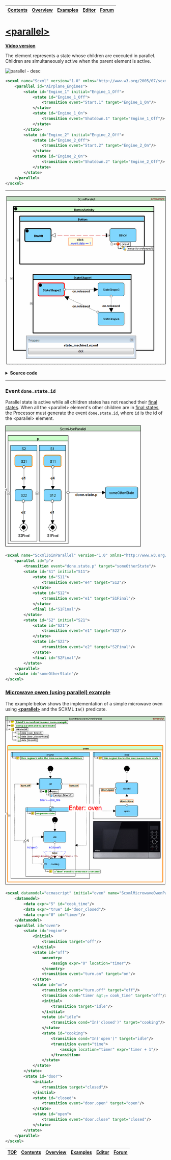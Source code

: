 <a name="top-anchor"/>

| [Contents](../README.md#table-of-contents) | [Overview](../README.md#scxml-overview) | [Examples](../Examples/README.md) | [Editor](https://alexzhornyak.github.io/ScxmlEditor-Tutorial/) | [Forum](https://github.com/alexzhornyak/SCXML-tutorial/discussions) |
|---|---|---|---|---|

# [\<parallel\>](https://www.w3.org/TR/scxml/#parallel)

**[Video version](https://youtu.be/VOKu7TYXN_s)**

The element represents a state whose children are executed in parallel. Children are simultaneously active when the parent element is active.

![parallel - desc](../Images/3%20-%20Parallel%20with%20tree.gif)

```xml
<scxml name="Scxml" version="1.0" xmlns="http://www.w3.org/2005/07/scxml">
	<parallel id="Airplane_Engines">
		<state id="Engine_1" initial="Engine_1_Off">
			<state id="Engine_1_Off">
				<transition event="Start.1" target="Engine_1_On"/>
			</state>
			<state id="Engine_1_On">
				<transition event="Shutdown.1" target="Engine_1_Off"/>
			</state>
		</state>
		<state id="Engine_2" initial="Engine_2_Off">
			<state id="Engine_2_Off">
				<transition event="Start.2" target="Engine_2_On"/>
			</state>
			<state id="Engine_2_On">
				<transition event="Shutdown.2" target="Engine_2_Off"/>
			</state>
		</state>
	</parallel>
</scxml>
```

---

![parallel_button_demo](../Images/parallel_button_demo.gif)

<details><summary><b>Source code</b></summary>
<p>
  
```xml
<scxml datamodel="ecmascript" name="ScxmlParallel" version="1.0" xmlns="http://www.w3.org/2005/07/scxml">
	<parallel id="ButtonActivity">
		<state id="Button">
			<state id="BtnOff">
				<transition cond="_event.data == 1" event="click" target="BtnOn"/>
			</state>
			<state id="BtnOn">
				<onexit>
					<raise event="on.released"/>
				</onexit>
				<transition cond="! (_event.data == 1)" event="click" target="BtnOff"/>
			</state>
		</state>
		<state id="StateShape1">
			<state id="StateShape2">
				<transition event="on.released" target="StateShape3"/>
			</state>
			<state id="StateShape3">
				<transition event="on.released" target="StateShape4"/>
			</state>
			<state id="StateShape4">
				<transition event="on.released" target="StateShape2"/>
			</state>
		</state>
	</parallel>
</scxml>
```

</p></details>

---

### Event `done.state.id`
Parallel state is active while all children states has not reached their [final states](final.md). When all the \<parallel\> element's other children are in [final states](final.md), the Processor must generate the event `done.state.id`, where `id` is the id of the \<parallel\> element.

![join_regions](../Images/parallel%20-%20join%20regions.gif)

```xml
<scxml name="ScxmlJoinParallel" version="1.0" xmlns="http://www.w3.org/2005/07/scxml">
	<parallel id="p">
		<transition event="done.state.p" target="someOtherState"/>
		<state id="S1" initial="S11">
			<state id="S11">
				<transition event="e4" target="S12"/>
			</state>
			<state id="S12">
				<transition event="e1" target="S1Final"/>
			</state>
			<final id="S1Final"/>
		</state>
		<state id="S2" initial="S21">
			<state id="S21">
				<transition event="e1" target="S22"/>
			</state>
			<state id="S22">
				<transition event="e2" target="S2Final"/>
			</state>
			<final id="S2Final"/>
		</state>
	</parallel>
	<state id="someOtherState"/>
</scxml>
```

### [Microwave owen (using parallel) example](https://www.w3.org/TR/scxml/#N11619)
The example below shows the implementation of a simple microwave oven using [**\<parallel\>**](parallel.md) and the SCXML **`In()`** predicate.

![microwave_owen_parallel](../Images/microwave_owen_parallel.gif)

```xml
<scxml datamodel="ecmascript" initial="oven" name="ScxmlMicrowaveOwenParallel" version="1.0" xmlns="http://www.w3.org/2005/07/scxml">
	<datamodel>
		<data expr="5" id="cook_time"/>
		<data expr="true" id="door_closed"/>
		<data expr="0" id="timer"/>
	</datamodel>
	<parallel id="oven">
		<state id="engine">
			<initial>
				<transition target="off"/>
			</initial>
			<state id="off">
				<onentry>
					<assign expr="0" location="timer"/>
				</onentry>
				<transition event="turn.on" target="on"/>
			</state>
			<state id="on">
				<transition event="turn.off" target="off"/>
				<transition cond="timer &gt;= cook_time" target="off"/>
				<initial>
					<transition target="idle"/>
				</initial>
				<state id="idle">
					<transition cond="In('closed')" target="cooking"/>
				</state>
				<state id="cooking">
					<transition cond="In('open')" target="idle"/>
					<transition event="time">
						<assign location="timer" expr="timer + 1"/>
					</transition>
				</state>
			</state>
		</state>
		<state id="door">
			<initial>
				<transition target="closed"/>
			</initial>
			<state id="closed">
				<transition event="door.open" target="open"/>
			</state>
			<state id="open">
				<transition event="door.close" target="closed"/>
			</state>
		</state>
	</parallel>
</scxml>
```

| [TOP](#top-anchor) | [Contents](../README.md#table-of-contents) | [Overview](../README.md#scxml-overview) | [Examples](../Examples/README.md) | [Editor](https://alexzhornyak.github.io/ScxmlEditor-Tutorial/) | [Forum](https://github.com/alexzhornyak/SCXML-tutorial/discussions) |
|---|---|---|---|---|---|

